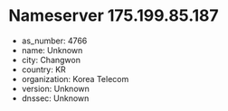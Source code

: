 # Nameserver 175.199.85.187

* as_number: 4766
* name: Unknown
* city: Changwon
* country: KR
* organization: Korea Telecom
* version: Unknown
* dnssec: Unknown
